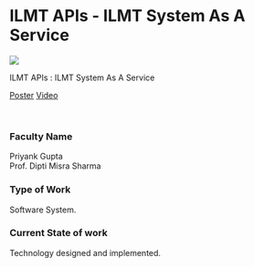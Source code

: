# ILMT APIs - ILMT System As A Service

![](https://i.imgur.com/q4ogGFD.png)

ILMT APIs : ILMT System As A Service

[Poster](35.%20ILMT%20APIs%20-%20ILMT%20System%20As%20A%20Service.pdf)
[Video](https://youtu.be/PzcuAG_EKzw)

<br>


### Faculty Name

Priyank Gupta<br>
Prof. Dipti Misra Sharma


### Type of Work

Software System.


### Current State of work

Technology designed and implemented.
